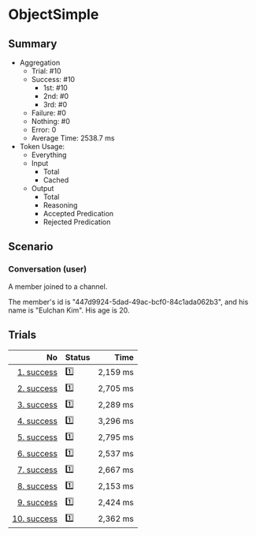 # ObjectSimple
## Summary
  - Aggregation
    - Trial: #10
    - Success: #10
      - 1st: #10
      - 2nd: #0
      - 3rd: #0
    - Failure: #0
    - Nothing: #0
    - Error: 0
    - Average Time: 2538.7 ms
  - Token Usage:
    - Everything
    - Input
      - Total
      - Cached
    - Output
      - Total
      - Reasoning
      - Accepted Predication
      - Rejected Predication

## Scenario
### Conversation (user)
A member joined to a channel.

The member's id is "447d9924-5dad-49ac-bcf0-84c1ada062b3",
and his name is "Eulchan Kim". His age is 20.

## Trials
No | Status | Time
---:|:-------|------:
[1. success](./trials/1.success.json) | 1️⃣ | 2,159 ms
[2. success](./trials/2.success.json) | 1️⃣ | 2,705 ms
[3. success](./trials/3.success.json) | 1️⃣ | 2,289 ms
[4. success](./trials/4.success.json) | 1️⃣ | 3,296 ms
[5. success](./trials/5.success.json) | 1️⃣ | 2,795 ms
[6. success](./trials/6.success.json) | 1️⃣ | 2,537 ms
[7. success](./trials/7.success.json) | 1️⃣ | 2,667 ms
[8. success](./trials/8.success.json) | 1️⃣ | 2,153 ms
[9. success](./trials/9.success.json) | 1️⃣ | 2,424 ms
[10. success](./trials/10.success.json) | 1️⃣ | 2,362 ms